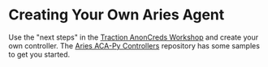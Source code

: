 # Creating Your Own Aries Agent

Use the "next steps" in the [Traction AnonCreds Workshop] and create your own
controller. The [Aries ACA-Py Controllers] repository has some samples to get
you started.

[Traction AnonCreds Workshop]: https://github.com/bcgov/traction/blob/0.12.2rc1/docs/traction-anoncreds-workshop.md
[Aries ACA-Py Controllers]: https://github.com/hyperledger/aries-acapy-controllers
